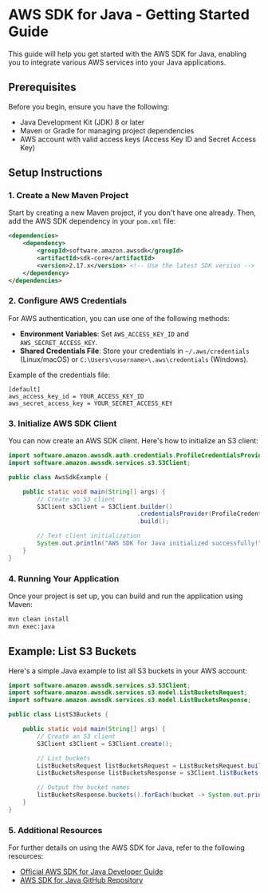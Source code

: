 
# AWS SDK for Java - Getting Started Guide

This guide will help you get started with the AWS SDK for Java, enabling you to integrate various AWS services into your Java applications.

## Prerequisites

Before you begin, ensure you have the following:

- Java Development Kit (JDK) 8 or later
- Maven or Gradle for managing project dependencies
- AWS account with valid access keys (Access Key ID and Secret Access Key)

## Setup Instructions

### 1. Create a New Maven Project

Start by creating a new Maven project, if you don't have one already. Then, add the AWS SDK dependency in your `pom.xml` file:

```xml
<dependencies>
    <dependency>
        <groupId>software.amazon.awssdk</groupId>
        <artifactId>sdk-core</artifactId>
        <version>2.17.x</version> <!-- Use the latest SDK version -->
    </dependency>
</dependencies>
```

### 2. Configure AWS Credentials

For AWS authentication, you can use one of the following methods:

- **Environment Variables**: Set `AWS_ACCESS_KEY_ID` and `AWS_SECRET_ACCESS_KEY`.
- **Shared Credentials File**: Store your credentials in `~/.aws/credentials` (Linux/macOS) or `C:\Users\<username>\.aws\credentials` (Windows).

Example of the credentials file:

```
[default]
aws_access_key_id = YOUR_ACCESS_KEY_ID
aws_secret_access_key = YOUR_SECRET_ACCESS_KEY
```

### 3. Initialize AWS SDK Client

You can now create an AWS SDK client. Here's how to initialize an S3 client:

```java
import software.amazon.awssdk.auth.credentials.ProfileCredentialsProvider;
import software.amazon.awssdk.services.s3.S3Client;

public class AwsSdkExample {

    public static void main(String[] args) {
        // Create an S3 client
        S3Client s3Client = S3Client.builder()
                                    .credentialsProvider(ProfileCredentialsProvider.create())
                                    .build();

        // Test client initialization
        System.out.println("AWS SDK for Java initialized successfully!");
    }
}
```

### 4. Running Your Application

Once your project is set up, you can build and run the application using Maven:

```bash
mvn clean install
mvn exec:java
```

## Example: List S3 Buckets

Here's a simple Java example to list all S3 buckets in your AWS account:

```java
import software.amazon.awssdk.services.s3.S3Client;
import software.amazon.awssdk.services.s3.model.ListBucketsRequest;
import software.amazon.awssdk.services.s3.model.ListBucketsResponse;

public class ListS3Buckets {

    public static void main(String[] args) {
        // Create an S3 client
        S3Client s3Client = S3Client.create();

        // List buckets
        ListBucketsRequest listBucketsRequest = ListBucketsRequest.builder().build();
        ListBucketsResponse listBucketsResponse = s3Client.listBuckets(listBucketsRequest);

        // Output the bucket names
        listBucketsResponse.buckets().forEach(bucket -> System.out.println(bucket.name()));
    }
}
```

### 5. Additional Resources

For further details on using the AWS SDK for Java, refer to the following resources:

- [Official AWS SDK for Java Developer Guide](https://docs.aws.amazon.com/sdk-for-java/latest/developer-guide/get-started.html)
- [AWS SDK for Java GitHub Repository](https://github.com/aws/aws-sdk-java)
